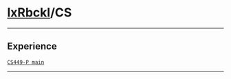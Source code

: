 # [lxRbckl](https://github.com/lxRbckl/lxRbckl/tree/main)/CS

---



## Experience


[`CS449-P main`](https://github.com/ala2q6/CS449-P/blob/main/README.md)




---